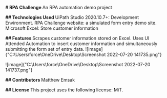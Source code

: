 <strong> # RPA Challenge </strong>
An RPA automation demo project

<strong> ## Technologies Used </strong>
UiPath Studio 2020.10.7+: Development Environment.
RPA Challenge website: a simulated form entry demo site.
Microsoft Excel: Store customer information

<strong> ## Features </strong>
Scrapes customer information stored on Excel. Uses UI Attended Automation to insert customer information and simultaneously submitting the form set of entry data.
![image]{"C:\Users\force\OneDrive\Desktop\Screenshot 2022-07-20 141735.png"}

![image]{"C:\Users\force\OneDrive\Desktop\Screenshot 2022-07-20 141737.png"}

<strong> ## Contributors </strong>
Matthew Emsak

<strong> ## License </strong>
This project uses the following license: MiT.
